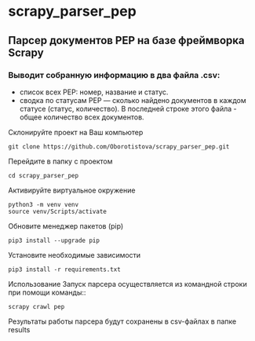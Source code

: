 # scrapy_parser_pep
## Парсер документов PEP на базе фреймворка Scrapy

### Выводит собранную информацию в два файла .csv:
- список всех PEP: номер, название и статус.
- сводка по статусам PEP — сколько найдено документов в каждом статусе (статус, количество). В последней строке этого файла - общее количество всех документов.

Склонируйте проект на Ваш компьютер
```
git clone https://github.com/Oborotistova/scrapy_parser_pep.git
```
Перейдите в папку с проектом
```
cd scrapy_parser_pep
```
Активируйте виртуальное окружение
```
python3 -m venv venv
source venv/Scripts/activate
```
Обновите менеджер пакетов (pip)
```
pip3 install --upgrade pip
```
Установите необходимые зависимости
```
pip3 install -r requirements.txt
```

Использование
Запуск парсера осуществляется из командной строки при помощи команды::
```
scrapy crawl pep
```
Результаты работы парсера будут сохранены в csv-файлах в папке results